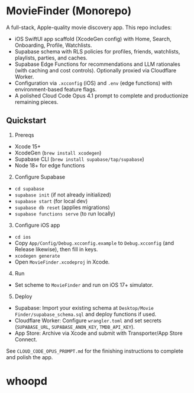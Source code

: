 # MovieFinder (Monorepo)

A full-stack, Apple-quality movie discovery app. This repo includes:

- iOS SwiftUI app scaffold (XcodeGen config) with Home, Search, Onboarding, Profile, Watchlists.
- Supabase schema with RLS policies for profiles, friends, watchlists, playlists, parties, and caches.
- Supabase Edge Functions for recommendations and LLM rationales (with caching and cost controls). Optionally proxied via Cloudflare Worker.
- Configuration via `.xcconfig` (iOS) and `.env` (edge functions) with environment-based feature flags.
- A polished Cloud Code Opus 4.1 prompt to complete and productionize remaining pieces.

## Quickstart

1) Prereqs
- Xcode 15+
- XcodeGen (`brew install xcodegen`)
- Supabase CLI (`brew install supabase/tap/supabase`)
- Node 18+ for edge functions

2) Configure Supabase
- `cd supabase`
- `supabase init` (if not already initialized)
- `supabase start` (for local dev)
- `supabase db reset` (applies migrations)
- `supabase functions serve` (to run locally)

3) Configure iOS app
- `cd ios`
- Copy `App/Config/Debug.xcconfig.example` to `Debug.xcconfig` (and Release likewise), then fill in keys.
- `xcodegen generate`
- Open `MovieFinder.xcodeproj` in Xcode.

4) Run
- Set scheme to `MovieFinder` and run on iOS 17+ simulator.

5) Deploy
- Supabase: Import your existing schema at `Desktop/Movie Finder/supabase_schema.sql` and deploy functions if used.
- Cloudflare Worker: Configure `wrangler.toml` and set secrets (`SUPABASE_URL`, `SUPABASE_ANON_KEY`, `TMDB_API_KEY`).
- App Store: Archive via Xcode and submit with Transporter/App Store Connect.

See `CLOUD_CODE_OPUS_PROMPT.md` for the finishing instructions to complete and polish the app.
# whoopd
